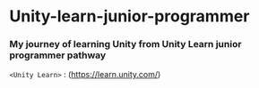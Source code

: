 # Unity-learn-junior-programmer
### My journey of learning Unity from Unity Learn junior programmer pathway 
`<Unity Learn>` : (https://learn.unity.com/)

